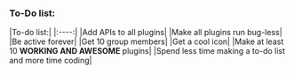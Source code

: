 <h3>To-Do list:</h3>
|To-do list:|
|:----:|
|Add APIs to all plugins|
|Make all plugins run bug-less|
|Be active forever|
|Get 10 group members|
|Get a cool icon|
|Make at least 10 <b>WORKING AND AWESOME</b> plugins|
|Spend less time making a to-do list and more time coding|
